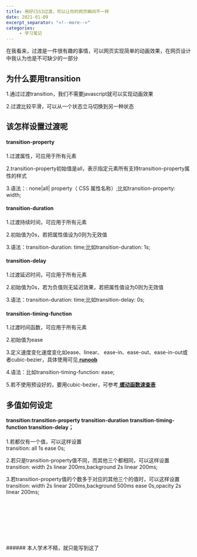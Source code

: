```yaml
---
title: 用好CSS3过渡，可以让你的网页瞬间不一样
date: 2021-01-09
excerpt_separator: "<!--more-->"
categories:
     - 学习笔记
---
```


在我看来，过渡是一件很有趣的事情，可以网页实现简单的动画效果，在网页设计中我认为也是不可缺少的一部分
<!--more-->

## 为什么要用transition
1.通过过渡transition，我们不需要javascript就可以实现动画效果

2.过渡比较平滑，可以从一个状态立马切换到另一种状态

## 该怎样设置过渡呢
#### transition-property
1.过渡属性，可应用于所有元素

2.transition-property初始值是all，表示指定元素所有支持transition-property属性的样式

3.语法：: none|all| property（ CSS 属性名称）;比如transition-property: width;
#### transition-duration
1.过渡持续时间，可应用于所有元素

2.初始值为0s，若把属性值设为0则为无效值

3.语法：transition-duration: time;比如transition-duration: 1s; 
#### transition-delay
1.过渡延迟时间，可应用于所有元素

2.初始值为0s，若为负值则无延迟效果，若把属性值设为0则为无效值

3.语法：transition-duration: time;比如transition-delay: 0s; 
#### transition-timing-function
1.过渡时间函数，可应用于所有元素

2.初始值为ease

3.定义速度变化速度变化如ease、linear、 ease-in、ease-out、ease-in-out或者cubic-bezier，具体使用可见[ **runoob** ](https://www.runoob.com/cssref/css3-pr-transition-timing-function.html)

4.语法：比如transition-timing-function: ease; 

5.若不使用预设好的，要用cubic-bezier，可参考[ **缓动函数速查表** ](http://www.xuanfengge.com/easeing/easeing/)

## 多值如何设定
#### transition:transition-property transition-duration transition-timing-function transition-delay；
1.若都仅有一个值，可以这样设置<br>transition: all 1s ease 0s; 

2.若只是transition-property值不同，而其他三个都相同，可以这样设置<br>transition: width 2s linear 200ms,background 2s linear 200ms;

3.若transition-property值的个数多于对应的其他三个的值时，可以这样设置<br>transition: width 2s linear 200ms,background 500ms ease 0s,opacity 2s linear 200ms;

<br>
<br>
<br>
<br>
<br>
<br>
<br>
###### 本人学术不精，就只能写到这了



